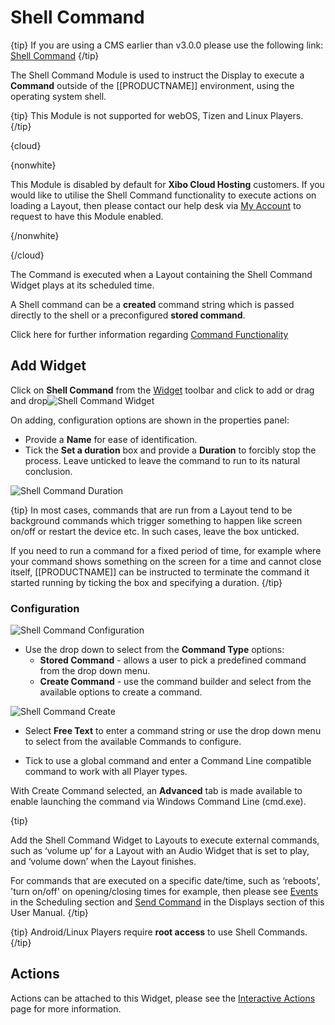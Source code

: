 <!--toc=widgets-->

# Shell Command

{tip}
If you are using a CMS earlier than v3.0.0 please use the following link: [Shell Command](media_module_shellcommand_2.html)
{/tip}

The Shell Command Module is used to instruct the Display to execute a **Command** outside of the [[PRODUCTNAME]] environment, using the operating system shell.  

{tip}
This Module is not supported for webOS, Tizen and Linux Players.
{/tip}

{cloud}

{nonwhite}

This Module is disabled by default for **Xibo Cloud Hosting** customers. If you would like to utilise the Shell Command functionality to execute actions on loading a Layout, then please contact our help desk via [My Account](https://xibosignage.com/my-account/tickets?open=true) to request to have this Module enabled.

{/nonwhite}

{/cloud}

The Command is executed when a Layout containing the Shell Command Widget plays at its scheduled time.

A Shell command can be a **created** command string which is passed directly to the shell or a preconfigured **stored command**.

Click here for further information regarding [Command Functionality](displays_command_functionality.html)


## Add Widget

Click on **Shell Command** from the [Widget](layouts_widgets.html) toolbar and click to add or drag and drop![Shell Command Widget](img/v2_media_shellcommand_widget.png)

On adding, configuration options are shown in the properties panel:

- Provide a **Name** for ease of identification.
- Tick the **Set a duration** box and provide a **Duration** to forcibly stop the process. Leave unticked to leave the command to run to its natural conclusion.

![Shell Command Duration](img/v3.1_media_shell_command_duration.png)

{tip}
In most cases, commands that are run from a Layout tend to be background commands which trigger something to happen like screen on/off or restart the device etc. In such cases, leave the box unticked.

If you need to run a command for a fixed period of time, for example where your command shows something on the screen for a time and cannot close itself, [[PRODUCTNAME]] can be instructed to terminate the command it started running by ticking the box and specifying a duration.
{/tip}

### Configuration

![Shell Command Configuration](img/v3.1_media_shell_command_configuration.png)

- Use the drop down to select from the **Command Type** options:
  - **Stored Command** - allows a user to pick a predefined command from the drop down menu.
  - **Create Command** - use the command builder and select from the available options to create a command.

![Shell Command Create](img/v3.1_media_shell_command_create.png)

- 
  Select **Free Text** to enter a command string or use the drop down menu to select from the available Commands to configure.


- Tick to use a global command and enter a Command Line compatible command to work with all Player types.


With Create Command selected, an **Advanced** tab is made available to enable launching the command via Windows Command Line (cmd.exe).

{tip}

Add the Shell Command Widget to Layouts to execute external commands, such as ‘volume up’ for a Layout with an Audio Widget that is set to play, and ‘volume down’ when the Layout finishes.

For commands that are executed on a specific date/time, such as  ‘reboots’, 'turn on/off' on opening/closing times for example, then please see [Events](scheduling_events.html) in the Scheduling section and [Send Command](displays.html) in the Displays section of this User Manual.
{/tip}

{tip}
Android/Linux Players require **root access** to use Shell Commands.
{/tip}

## Actions

Actions can be attached to this Widget, please see the [Interactive Actions](layouts_interactive_actions.html)  page for more information.
